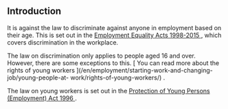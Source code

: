 ##  Introduction

It is against the law to discriminate against anyone in employment based on
their age. This is set out in the [ Employment Equality Acts 1998-2015
](http://www.irishstatutebook.ie/1998/en/act/pub/0021/index.html) , which
covers discrimination in the workplace.

The law on discrimination only applies to people aged 16 and over. However,
there are some exceptions to this. [ You can read more about the rights of
young workers ](/en/employment/starting-work-and-changing-job/young-people-at-
work/rights-of-young-workers/) .

The law on young workers is set out in the [ Protection of Young Persons
(Employment) Act 1996
](https://www.irishstatutebook.ie/eli/1996/act/16/enacted/en/html) .
